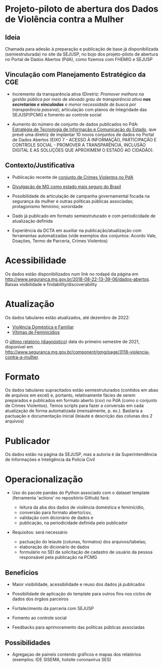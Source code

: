 # Projeto-piloto de abertura dos Dados de Violência contra a Mulher

## Ideia

Chamada para adesão à preparação e publicação de base já disponibilizada (semiestruturada) no site da SEJUSP, no bojo dos projeto-piloto de abertura no Portal de Dados Abertos (PdA), como fizemos com FHEMIG e SEJUSP

## Vinculação com Planejamento Estratégico da CGE

- Incremento da transparência ativa (Diretriz: _Promover melhora na gestão pública por meio de elevado grau de transparência ativa **nas secretarias e vinculadas** e menor necessidade de busca por transparência passiva_); articulação com planos de Integridade das SEJUSP/PCMG e fomento ao controle social 

- Aumento do número de conjunto de dados publicados no PdA: [Estratégia de Tecnologia de Informação e Comunicação do Estado](https://www.mg.gov.br/sites/default/files/planejamento/documentos/gestao-governamental/gestao-de-ti/estrategia_2021_-_consulta_gestores_de_tic_0.pdf), que prevê uma diretriz de implantar 10 novos conjuntos de dados no Portal de Dados Abertos (EIXO 7 - ACESSO À INFORMAÇÃO, PARTICIPAÇÃO E CONTROLE
SOCIAL - PROMOVER A TRANSPARÊNCIA, INCLUSÃO DIGITAL E AS SOLUÇÕES QUE APROXIMEM O ESTADO AO CIDADÃO).

## Contexto/Justificativa

- Publicação recente de [conjunto de Crimes Violentos no PdA](https://dados.mg.gov.br/dataset/crimes-violentos)

- [Divulgação de MG como estado mais seguro do Brasil](http://www.seguranca.mg.gov.br/component/gmg/story/4081-minas-e-o-estado-mais-seguro-do-brasil-segundo-ministerio-da-justica)

- Possibilidade de articulação de campanha governamental focada na segurança da mulher e outras políticas públicas associadas; protagonismo feminino; sororidade

- Dado já publicado em formato semiestruturado e com periodicidade de atualização definida

- Experiência da DCTA em auxiliar na publicação/atualização com ferramentas automatizadas (vide exemplos dos conjuntos: Acordo Vale, Doações, Termo de Parceria, Crimes Violentos)  

# Acessibilidade

Os dados estão disponibilizados num link no rodapé da página em http://www.seguranca.mg.gov.br/2018-08-22-13-39-06/dados-abertos. Baixas visibilidade e findability/discoverability

# Atualização

Os dados tabulares estão atualizados, até dezembro de 2022: 
- [Violência Doméstica e Familiar](http://www.seguranca.mg.gov.br/images/2023/Janeiro/Modelo_Sesp_Violencia%20Domestica%20e%20Familiar%20contra%20a%20Mulher.Jan20_Dez22.xlsx)
- [Vítimas de Feminicídios](http://www.seguranca.mg.gov.br/images/2023/Janeiro/Modelo_Sesp_Feminicdio.Jan20_Dez22.xlsx)

O [último relatório (diagnóstico)](http://www.seguranca.mg.gov.br/images/2021/Setembro/DIAGNSTICO%20-%20VDFCM%20nas%20RISPs%20-%201%20semestre-2021%20-%202021-08-06%201.pdf) data do primeiro semestre de 2021, disponível em http://www.seguranca.mg.gov.br/component/gmg/page/3118-violencia-contra-a-mulher.

# Formato

Os dados tabulares supracitados estão semiestruturados (contidos em abas de arquivos em excel) e, portanto, relativamente fácies de serem preparados e publicados em formato aberto (csv) no PdA (como o conjunto de Crimes Violentos). Temos scripts para fazer a conversão em cada atualização de forma automatizada (mensalmente, p. ex.). Bastaria a pactuação e documentação inicial (leiaute e descrição das colunas dos 2 arquivos)  

# Publicador

Os dados estão na página da SEJUSP, mas a autoria é da Superintendência de Informações e Inteligência da Polícia Civil

# Operacionalização

- Uso do pacote pandas do Python associado com o dataset template (ferramenta 'actions' no repositório Github) fará:
	- leitura da aba dos dados de violência doméstica e feminícídio,
	- conversão para formato aberto/csv, 
	- validação com dicionário de dados e 
	- publicação, na periodicidade definida pelo publicador

- Requisitos: será necessário
	- pactuação do leiaute (colunas, formatos) dos arquivos/tabelas;
	- elaboração do dicionário de dados
	- formulário no SEI de solicitação de cadastro de usuário da pessoa responsável pela publicação na PCMG

## Benefícios

- Maior visibilidade, acessibilidade e reuso dos dados já publicados

- Possibilidade de aplicação do template para outros fins nos ciclos de dados dos órgãos parceiros

- Fortalecimento da parceria com SEJUSP

- Fomento ao controle social

- Feedbacks para aprimoramento das políticas públicas associadas

## Possibilidades

- Agregaçao de paineis contendo gráficos e mapas dos relatórios (exemplos: IDE SISEMA, hotsite coronavirus SES)
